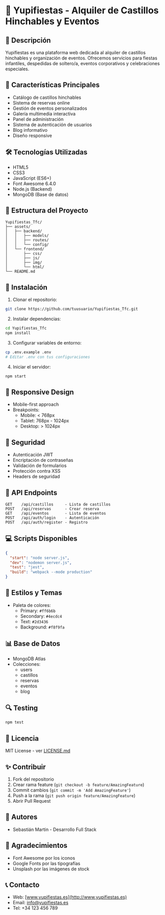# 🎪 Yupifiestas - Alquiler de Castillos Hinchables y Eventos

## 📝 Descripción
Yupifiestas es una plataforma web dedicada al alquiler de castillos hinchables y organización de eventos. Ofrecemos servicios para fiestas infantiles, despedidas de soltero/a, eventos corporativos y celebraciones especiales.

## 🚀 Características Principales
- Catálogo de castillos hinchables
- Sistema de reservas online
- Gestión de eventos personalizados
- Galería multimedia interactiva
- Panel de administración
- Sistema de autenticación de usuarios
- Blog informativo
- Diseño responsive

## 🛠️ Tecnologías Utilizadas
- HTML5
- CSS3
- JavaScript (ES6+)
- Font Awesome 6.4.0
- Node.js (Backend)
- MongoDB (Base de datos)

## 📁 Estructura del Proyecto
```
Yupifiestas_Tfc/
├── assets/
│   ├── backend/
│   │   ├── models/
│   │   ├── routes/
│   │   └── config/
│   └── frontend/
│       ├── css/
│       ├── js/
│       ├── img/
│       └── html/
└── README.md
```

## 🔧 Instalación
1. Clonar el repositorio:
```bash
git clone https://github.com/tuusuario/Yupifiestas_Tfc.git
```

2. Instalar dependencias:
```bash
cd Yupifiestas_Tfc
npm install
```

3. Configurar variables de entorno:
```bash
cp .env.example .env
# Editar .env con tus configuraciones
```

4. Iniciar el servidor:
```bash
npm start
```

## 📱 Responsive Design
- Mobile-first approach
- Breakpoints:
  - Mobile: < 768px
  - Tablet: 768px - 1024px
  - Desktop: > 1024px

## 🔐 Seguridad
- Autenticación JWT
- Encriptación de contraseñas
- Validación de formularios
- Protección contra XSS
- Headers de seguridad

## 📄 API Endpoints
```
GET    /api/castillos     - Lista de castillos
POST   /api/reservas      - Crear reserva
GET    /api/eventos       - Lista de eventos
POST   /api/auth/login    - Autenticación
POST   /api/auth/register - Registro
```

## 💻 Scripts Disponibles
```json
{
  "start": "node server.js",
  "dev": "nodemon server.js",
  "test": "jest",
  "build": "webpack --mode production"
}
```

## 🎨 Estilos y Temas
- Paleta de colores:
  - Primary: `#ff6b6b`
  - Secondary: `#4ecdc4`
  - Text: `#2d3436`
  - Background: `#f8f9fa`

## 📊 Base de Datos
- MongoDB Atlas
- Colecciones:
  - users
  - castillos
  - reservas
  - eventos
  - blog

## 🔍 Testing
```bash
npm test
```

## 📝 Licencia
MIT License - ver [LICENSE.md](LICENSE.md)

## ✨ Contribuir
1. Fork del repositorio
2. Crear rama feature (`git checkout -b feature/AmazingFeature`)
3. Commit cambios (`git commit -m 'Add AmazingFeature'`)
4. Push a la rama (`git push origin feature/AmazingFeature`)
5. Abrir Pull Request

## 👥 Autores
- Sebastián Martin - Desarrollo Full Stack

## 🙏 Agradecimientos
- Font Awesome por los iconos
- Google Fonts por las tipografías
- Unsplash por las imágenes de stock

## 📞 Contacto
- Web: [www.yupifiestas.es](http://www.yupifiestas.es)
- Email: info@yupifiestas.es
- Tel: +34 123 456 789